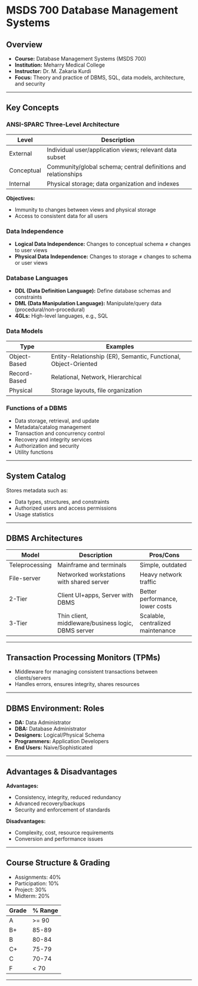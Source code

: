# MSDS 700 Database Management Systems
## Overview

- **Course:** Database Management Systems (MSDS 700)
- **Institution:** Meharry Medical College
- **Instructor:** Dr. M. Zakaria Kurdi
- **Focus:** Theory and practice of DBMS, SQL, data models, architecture, and security

---

## Key Concepts

### ANSI-SPARC Three-Level Architecture

| Level      | Description                                                                 |
|------------|-----------------------------------------------------------------------------|
| External   | Individual user/application views; relevant data subset                      |
| Conceptual | Community/global schema; central definitions and relationships               |
| Internal   | Physical storage; data organization and indexes                              |

**Objectives:**
- Immunity to changes between views and physical storage
- Access to consistent data for all users

### Data Independence

- **Logical Data Independence:** Changes to conceptual schema ≠ changes to user views
- **Physical Data Independence:** Changes to storage ≠ changes to schema or user views

### Database Languages

- **DDL (Data Definition Language):** Define database schemas and constraints
- **DML (Data Manipulation Language):** Manipulate/query data (procedural/non-procedural)
- **4GLs:** High-level languages, e.g., SQL

### Data Models

| Type          | Examples                                                                    |
|---------------|-----------------------------------------------------------------------------|
| Object-Based  | Entity-Relationship (ER), Semantic, Functional, Object-Oriented             |
| Record-Based  | Relational, Network, Hierarchical                                           |
| Physical      | Storage layouts, file organization                                          |

### Functions of a DBMS

- Data storage, retrieval, and update
- Metadata/catalog management
- Transaction and concurrency control
- Recovery and integrity services
- Authorization and security
- Utility functions

---

## System Catalog

Stores metadata such as:
- Data types, structures, and constraints
- Authorized users and access permissions
- Usage statistics

---

## DBMS Architectures

| Model         | Description                                             | Pros/Cons                         |
|---------------|--------------------------------------------------------|-----------------------------------|
| Teleprocessing| Mainframe and terminals                                | Simple, outdated                  |
| File-server   | Networked workstations with shared server              | Heavy network traffic             |
| 2-Tier        | Client UI+apps, Server with DBMS                       | Better performance, lower costs   |
| 3-Tier        | Thin client, middleware/business logic, DBMS server    | Scalable, centralized maintenance |

---

## Transaction Processing Monitors (TPMs)

- Middleware for managing consistent transactions between clients/servers
- Handles errors, ensures integrity, shares resources

---

## DBMS Environment: Roles

- **DA:** Data Administrator
- **DBA:** Database Administrator
- **Designers:** Logical/Physical Schema
- **Programmers:** Application Developers
- **End Users:** Naive/Sophisticated

---

## Advantages & Disadvantages

**Advantages:**
- Consistency, integrity, reduced redundancy
- Advanced recovery/backups
- Security and enforcement of standards

**Disadvantages:**
- Complexity, cost, resource requirements
- Conversion and performance issues

---

## Course Structure & Grading
- Assignments: 40%
- Participation: 10%
- Project: 30%
- Midterm: 20%

| Grade  | % Range |
|--------|---------|
| A      | >= 90   |
| B+     | 85-89   |
| B      | 80-84   |
| C+     | 75-79   |
| C      | 70-74   |
| F      | < 70    |

---
